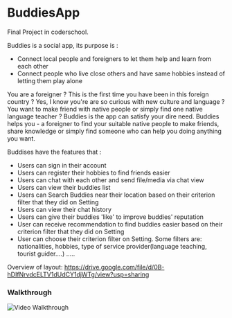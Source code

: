 # BuddiesApp
Final Project in coderschool.

Buddies is a social app, its purpose is :
+ Connect local people and foreigners to let them help and learn from each other
+ Connect people who live close others and have same hobbies instead of letting them play alone

You are a foreigner ? This is the first time you have been in this foreign country ?
Yes, I know you're are so curious with new culture and language ? You want to make friend with native people or simply find one native language teacher ? Buddies is the app can satisfy your dire need. Buddies helps you - a foreigner to find your suitable  native people to make friends, share knowledge or simply find someone who can help you doing anything you want. 

Buddises have the features that  :

+ Users can sign in their account
+ Users can register their hobbies to find friends easier
+ Users can chat with each other and send file/media via chat view
+ Users can view their buddies list
+ Users can Search Buddies near their location based on their criterion filter that they did on Setting
+ Users can view their chat history
+ Users can give their buddies 'like' to improve buddies' reputation
+ User can receive recommendation to find buddies easier based on their criterion filter that they did on Setting
+ User can choose their  criterion filter on Setting. Some filters are: nationalities, hobbies, type of service provider(language teaching, tourist guider....) .....


Overview of layout: https://drive.google.com/file/d/0B-hDIfNrvdcELTV1dUdCY1djWTg/view?usp=sharing

### Walkthrough

![Video Walkthrough](https://cloud.githubusercontent.com/assets/8816061/9722441/7cb0742c-55d7-11e5-96ef-fd61e16cc775.gif)
